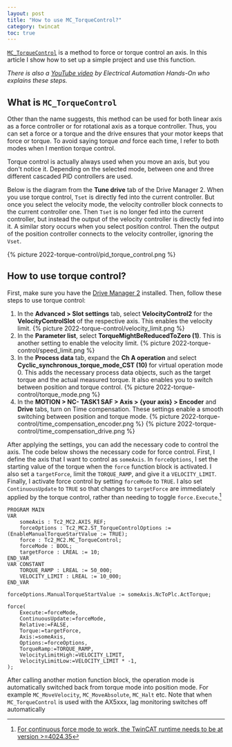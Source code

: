 ```yaml
---
layout: post
title: "How to use MC_TorqueControl?"
category: twincat
toc: true
---
```


[`MC_TorqueControl`](https://infosys.beckhoff.com/content/1033/tcplclib_tc2_mc2/7617393803.html?id=6677792901421113137) is a method to force or torque control an axis. In this article I show how to set up a simple project and use this function.

*There is also a [YouTube video](https://www.youtube.com/watch?v=Lw-yW4OdtZA) by Electrical Automation Hands-On who explains these steps.*

## What is `MC_TorqueControl`

Other than the name suggests, this method can be used for both linear axis as a force controller or for rotational axis as a torque controller. Thus, you can set a force or a torque and the drive ensures that your motor keeps that force or torque. To avoid saying torque _and_ force each time, I refer to both modes when I mention torque control.

Torque control is actually always used when you move an axis, but you don't notice it. Depending on the selected mode, between one and three different cascaded PID controllers are used.

Below is the diagram from the **Tune drive** tab of the Drive Manager 2. When you use torque control, `Tset` is directly fed into the current controller. But once you select the velocity mode, the velocity controller block connects to the current controller one. Then `Tset` is no longer fed into the current controller, but instead the output of the velocity controller is directly fed into it. A similar story occurs when you select position control. Then the output of the position controller connects to the velocity controller, ignoring the `Vset`.

{% picture 2022-torque-control/pid_torque_control.png %}

## How to use torque control?

First, make sure you have the [Drive Manager 2](https://www.beckhoff.com/en-en/products/automation/twincat/texxxx-twincat-3-engineering/te5950.html) installed. Then, follow these steps to use torque control:

1. In the **Advanced > Slot settings** tab, select **VelocityControl2** for the **VelocityControlSlot** of the respective axis. This enables the velocity limit.
	{% picture 2022-torque-control/velocity_limit.png %}
2. In the **Parameter list**, select **TorqueMightBeReducedToZero (1)**. This is another setting to enable the velocity limit.
    {% picture 2022-torque-control/speed_limit.png %}
4. In the **Process data** tab, expand the **Ch A operation** and select **Cyclic_synchronous_torque_mode_CST (10)** for virtual operation mode 0. This adds the necessary process data objects, such as the target torque and the actual measured torque. It  also enables you to switch between position and torque control.
    {% picture 2022-torque-control/torque_mode.png %}
1. In the **MOTION > NC- TASK1 SAF > Axis > {your axis} > Encoder** and **Drive** tabs, turn on Time compensation. These settings enable a smooth switching between position and torque mode.
    {% picture 2022-torque-control/time_compensation_encoder.png %}
    {% picture 2022-torque-control/time_compensation_drive.png %}

After applying the settings, you can add the necessary code to control the axis. The code below shows the necessary code for force control. First, I define the axis that I want to control as `someAxis`. In `forceOptions`, I set the starting value of the torque when the `force` function block is activated. I also set a `targetForce`, limit the `TORQUE_RAMP`, and give it a `VELOCITY_LIMIT`. Finally, I activate force control by setting `forceMode` to `TRUE`. I also set `ContinuousUpdate` to `TRUE` so that changes to `targetForce` are immediately applied by the torque control, rather than needing to toggle `force.Execute`.[^1]

```
PROGRAM MAIN
VAR
    someAxis : Tc2_MC2.AXIS_REF;
    forceOptions : Tc2_MC2.ST_TorqueControlOptions := (EnableManualTorqueStartValue := TRUE);
    force : Tc2_MC2.MC_TorqueControl;
    forceMode : BOOL;
    targetForce : LREAL := 10;
END_VAR
VAR CONSTANT
	TORQUE_RAMP : LREAL := 50_000;
	VELOCITY_LIMIT : LREAL := 10_000;
END_VAR

forceOptions.ManualTorqueStartValue := someAxis.NcToPlc.ActTorque;

force(
	Execute:=forceMode,
    ContinuousUpdate:=forceMode,
    Relative:=FALSE,
    Torque:=targetForce,
    Axis:=someAxis,
    Options:=forceOptions,
    TorqueRamp:=TORQUE_RAMP,
    VelocityLimitHigh:=VELOCITY_LIMIT,
    VelocityLimitLow:=VELOCITY_LIMIT * -1,
);
```

After calling another motion function block, the operation mode is automatically switched back from torque mode into position mode. For example `MC_MoveVelocity`,  `MC_MoveAbsolute`, `MC_Halt` etc. Note that when `MC_TorqueControl` is used with the AX5xxx, lag monitoring switches off automatically

[^1]: [For continuous force mode to work, the TwinCAT runtime needs to be at version >=4024.35](https://cookncode.com/TwinCatChangelog/tc3/#features)
